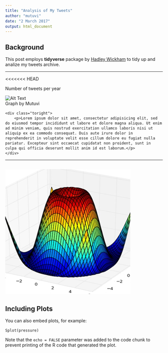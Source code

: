 ```yaml
---
title: "Analysis of My Tweets"
author: "mutuvi"
date: "2 March 2017"
output: html_document
---
```




## Background

This post employs **tidyverse** package by [Hadley Wickham][1] to tidy up and analize my tweets archive.

---
<<<<<<< HEAD

Number of tweets per year

<div class="side-by-side">
    <div class="toleft">
        <img class="image" src="![Markdowm Image][2]" alt="Alt Text">
        <figcaption class="caption">Graph by Mutuvi</figcaption>
    </div>

    <div class="toright">
        <p>Lorem ipsum dolor sit amet, consectetur adipisicing elit, sed do eiusmod tempor incididunt ut labore et dolore magna aliqua. Ut enim ad minim veniam, quis nostrud exercitation ullamco laboris nisi ut aliquip ex ea commodo consequat. Duis aute irure dolor in reprehenderit in voluptate velit esse cillum dolore eu fugiat nulla pariatur. Excepteur sint occaecat cupidatat non proident, sunt in culpa qui officia deserunt mollit anim id est laborum.</p>
    </div>
</div>

---
![Markdowm Image][2]
---

## Including Plots

You can also embed plots, for example:

```{r pressure, echo=FALSE}
Splot(pressure)
```

Note that the `echo = FALSE` parameter was added to the code chunk to prevent printing of the R code that generated the plot.

[1]: https://hadley.github.io/
[2]: ../assets/images/datalogo.png